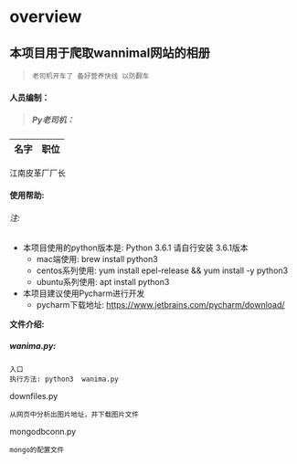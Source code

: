 # overview

##     本项目用于爬取wannimal网站的相册

>     老司机开车了 备好营养快线 以防翻车


#### 人员编制：

> ##### Py老司机：

名字 | 职位
---|---

江南皮革厂厂长

####   使用帮助:

###### 注:

- 本项目使用的python版本是:   Python 3.6.1 请自行安装 3.6.1版本
  - mac端使用: brew install python3
  - centos系列使用: yum install epel-release && yum install -y python3
  - ubuntu系列使用: apt install python3
- 本项目建议使用Pycharm进行开发
  - pycharm下载地址: https://www.jetbrains.com/pycharm/download/
  
  
**文件介绍:**

##### wanima.py:

    入口
    执行方法: python3  wanima.py

downfiles.py
    
    从网页中分析出图片地址，并下载图片文件
mongodbconn.py

    mongo的配置文件